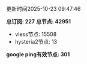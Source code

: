 更新时间2025-10-23 09:47:46

**总订阅: 227**
**总节点: 42951**
- vless节点: 15508
- hysteria2节点: 13

**google ping有效节点: 301**
